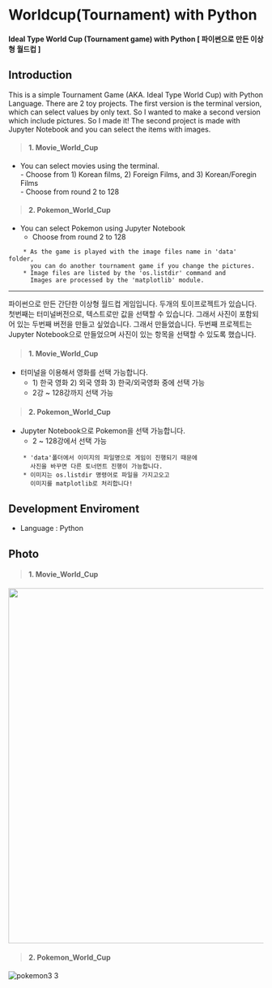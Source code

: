 # Worldcup(Tournament) with Python
#### Ideal Type World Cup (Tournament game) with Python [ 파이썬으로 만든 이상형 월드컵 ]

## Introduction
This is a simple Tournament Game (AKA. Ideal Type World Cup) with Python Language.
There are 2 toy projects. 
The first version is the terminal version, which can select values by only text. So I wanted to make a second version which include pictures. So I made it! The second project is made with Jupyter Notebook and you can select the items with images.
<br>
> #### 1. Movie_World_Cup
* You can select movies using the terminal.<br>- Choose from 1) Korean films, 2) Foreign Films, and 3) Korean/Foregin Films<br>- Choose from round 2 to 128
> #### 2. Pokemon_World_Cup
* You can select Pokemon using Jupyter Notebook 
    - Choose from round 2 to 128 <br>
```
    * As the game is played with the image files name in 'data' folder,
      you can do another tournament game if you change the pictures.
    * Image files are listed by the 'os.listdir' command and 
      Images are processed by the 'matplotlib' module.
```
<hr>

파이썬으로 만든 간단한 이상형 월드컵 게임입니다. 
두개의 토이프로젝트가 있습니다.
첫번째는 터미널버전으로, 텍스트로만 값을 선택할 수 있습니다. 그래서 사진이 포함되어 있는 두번째 버전을 만들고 싶었습니다. 그래서 만들었습니다. 두번째 프로젝트는 Jupyter Notebook으로 만들었으며 사진이 있는 항목을 선택할 수 있도록 했습니다.

> #### 1. Movie_World_Cup
* 터미널을 이용해서 영화를 선택 가능합니다.<br>
    - 1\) 한국 영화   2\) 외국 영화   3\) 한국/외국영화 중에 선택 가능<br>
    - 2강 ~ 128강까지 선택 가능
> #### 2. Pokemon_World_Cup
* Jupyter Notebook으로 Pokemon을 선택 가능합니다.<br>
    - 2 ~ 128강에서 선택 가능 <br>
```
    * 'data'폴더에서 이미지의 파일명으로 게임이 진행되기 때문에 
      사진을 바꾸면 다른 토너먼트 진행이 가능합니다. 
    * 이미지는 os.listdir 명령어로 파일을 가지고오고
      이미지를 matplotlib로 처리합니다!
```


## Development Enviroment
* Language : Python

## Photo
> #### 1. Movie_World_Cup
<img src="https://user-images.githubusercontent.com/22439716/134813538-91c22dd8-306e-452c-86b7-0c7c03c41ec6.gif" width="700">

> #### 2. Pokemon_World_Cup
![pokemon3 3](https://user-images.githubusercontent.com/22439716/135715814-aa9635f3-d980-4737-9e61-e48e0c2e4baa.gif)


